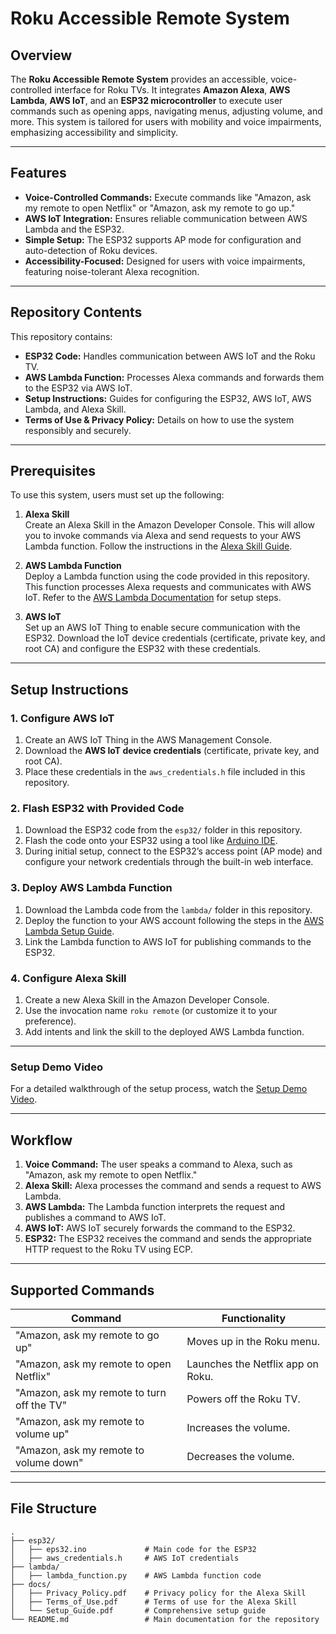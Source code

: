 # Roku Accessible Remote System

## Overview

The **Roku Accessible Remote System** provides an accessible, voice-controlled interface for Roku TVs. It integrates **Amazon Alexa**, **AWS Lambda**, **AWS IoT**, and an **ESP32 microcontroller** to execute user commands such as opening apps, navigating menus, adjusting volume, and more. This system is tailored for users with mobility and voice impairments, emphasizing accessibility and simplicity.

---

## Features

- **Voice-Controlled Commands:** Execute commands like "Amazon, ask my remote to open Netflix" or "Amazon, ask my remote to go up."
- **AWS IoT Integration:** Ensures reliable communication between AWS Lambda and the ESP32.
- **Simple Setup:** The ESP32 supports AP mode for configuration and auto-detection of Roku devices.
- **Accessibility-Focused:** Designed for users with voice impairments, featuring noise-tolerant Alexa recognition.

---

## Repository Contents

This repository contains:
- **ESP32 Code:** Handles communication between AWS IoT and the Roku TV.
- **AWS Lambda Function:** Processes Alexa commands and forwards them to the ESP32 via AWS IoT.
- **Setup Instructions:** Guides for configuring the ESP32, AWS IoT, AWS Lambda, and Alexa Skill.
- **Terms of Use & Privacy Policy:** Details on how to use the system responsibly and securely.

---

## Prerequisites

To use this system, users must set up the following:

1. **Alexa Skill**  
   Create an Alexa Skill in the Amazon Developer Console. This will allow you to invoke commands via Alexa and send requests to your AWS Lambda function. Follow the instructions in the [Alexa Skill Guide](https://developer.amazon.com/en-US/alexa/alexa-skills-kit).

2. **AWS Lambda Function**  
   Deploy a Lambda function using the code provided in this repository. This function processes Alexa requests and communicates with AWS IoT. Refer to the [AWS Lambda Documentation](https://docs.aws.amazon.com/lambda/latest/dg/getting-started.html) for setup steps.

3. **AWS IoT**  
   Set up an AWS IoT Thing to enable secure communication with the ESP32. Download the IoT device credentials (certificate, private key, and root CA) and configure the ESP32 with these credentials.

---

## Setup Instructions

### 1. Configure AWS IoT
1. Create an AWS IoT Thing in the AWS Management Console.
2. Download the **AWS IoT device credentials** (certificate, private key, and root CA).
3. Place these credentials in the `aws_credentials.h` file included in this repository.

### 2. Flash ESP32 with Provided Code
1. Download the ESP32 code from the `esp32/` folder in this repository.
2. Flash the code onto your ESP32 using a tool like [Arduino IDE](https://www.arduino.cc/en/software).
3. During initial setup, connect to the ESP32’s access point (AP mode) and configure your network credentials through the built-in web interface.

### 3. Deploy AWS Lambda Function
1. Download the Lambda code from the `lambda/` folder in this repository.
2. Deploy the function to your AWS account following the steps in the [AWS Lambda Setup Guide](https://docs.aws.amazon.com/lambda/latest/dg/getting-started.html).
3. Link the Lambda function to AWS IoT for publishing commands to the ESP32.

### 4. Configure Alexa Skill
1. Create a new Alexa Skill in the Amazon Developer Console.
2. Use the invocation name `roku remote` (or customize it to your preference).
3. Add intents and link the skill to the deployed AWS Lambda function.

---

### **Setup Demo Video**
For a detailed walkthrough of the setup process, watch the [Setup Demo Video](https://share.icloud.com/photos/001LS_O4mv5t3VmgZr-0Iz4tA).

---

## Workflow

1. **Voice Command:** The user speaks a command to Alexa, such as "Amazon, ask my remote to open Netflix."
2. **Alexa Skill:** Alexa processes the command and sends a request to AWS Lambda.
3. **AWS Lambda:** The Lambda function interprets the request and publishes a command to AWS IoT.
4. **AWS IoT:** AWS IoT securely forwards the command to the ESP32.
5. **ESP32:** The ESP32 receives the command and sends the appropriate HTTP request to the Roku TV using ECP.

---

## Supported Commands

| Command                            | Functionality                          |
|------------------------------------|----------------------------------------|
| "Amazon, ask my remote to go up"   | Moves up in the Roku menu.             |
| "Amazon, ask my remote to open Netflix" | Launches the Netflix app on Roku.      |
| "Amazon, ask my remote to turn off the TV" | Powers off the Roku TV.              |
| "Amazon, ask my remote to volume up" | Increases the volume.                 |
| "Amazon, ask my remote to volume down" | Decreases the volume.                 |

---

## File Structure

```plaintext
.
├── esp32/
│   ├── eps32.ino             # Main code for the ESP32
│   ├── aws_credentials.h     # AWS IoT credentials
├── lambda/
│   ├── lambda_function.py    # AWS Lambda function code
├── docs/
│   ├── Privacy_Policy.pdf    # Privacy policy for the Alexa Skill
│   ├── Terms_of_Use.pdf      # Terms of use for the Alexa Skill
│   └── Setup_Guide.pdf       # Comprehensive setup guide
└── README.md                 # Main documentation for the repository

